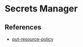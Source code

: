 # Secrets Manager


## References

* [put-resource-policy](https://awscli.amazonaws.com/v2/documentation/api/latest/reference/secretsmanager/put-resource-policy.html)